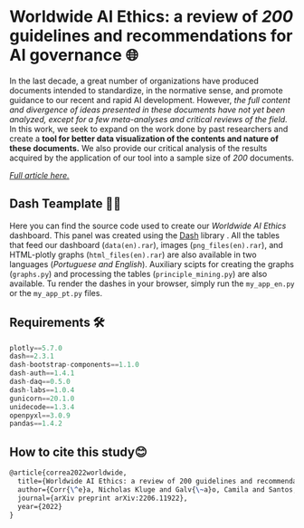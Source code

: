 # Worldwide AI Ethics: a review of _200_ guidelines and recommendations for AI governance 🌐

In the last decade, a great number of organizations have produced documents intended to standardize, in the normative sense, and promote guidance to our recent and rapid AI development. However, _the full content and divergence of ideas presented in these documents have not yet been analyzed, except for a few meta-analyses and critical reviews of the field._ In this work, we seek to expand on the work done by past researchers and create a **tool for better data visualization of the contents and nature of these documents.** We also provide our critical analysis of the results acquired by the application of our tool into a sample size of _200_ documents.

_[Full article here.](https://arxiv.org/abs/2206.11922)_

## Dash Teamplate 🐱‍💻

Here you can find the source code used to create our _Worldwide AI Ethics_ dashboard. This panel was created using the [Dash](https://dash.plotly.com/dash-enterprise) library . All the tables that feed our dashboard (`data(en).rar`), images (`png_files(en).rar`), and HTML-plotly graphs (`html_files(en).rar`) are also available in two languages (_Portuguese and English_). Auxiliary scipts for creating the graphs (`graphs.py`) and processing the tables (`principle_mining.py`) are also available. Tu render the dashes in your browser, simply run the `my_app_en.py` or the `my_app_pt.py` files.

## Requirements 🛠️

```python
plotly==5.7.0
dash==2.3.1
dash-bootstrap-components==1.1.0
dash-auth==1.4.1
dash-daq==0.5.0
dash-labs==1.0.4
gunicorn==20.1.0
unidecode==1.3.4
openpyxl==3.0.9
pandas==1.4.2
```

## How to cite this study😊

```latex
@article{correa2022worldwide,
  title={Worldwide AI Ethics: a review of 200 guidelines and recommendations for AI governance},
  author={Corr{\^e}a, Nicholas Kluge and Galv{\~a}o, Camila and Santos, James William and Del Pino, Carolina and Pinto, Edson Pontes and Barbosa, Camila and Massmann, Diogo and Mambrini, Rodrigo and Galv{\~a}o, Luiza and Terem, Edmund},
  journal={arXiv preprint arXiv:2206.11922},
  year={2022}
}
```
